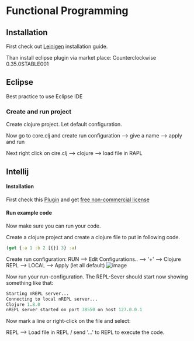 # Functional Programming

## Installation
First check out [Leinigen](https://github.com/technomancy/leiningen) installation guide.

Than install eclipse plugin via market place: Counterclockwise 0.35.0STABLE001

## Eclipse
Best practice to use Eclipse IDE

### Create and run project
Create clojure project. Let default configuration.

Now go to core.clj and create run configuration --> give a name --> apply and run

Next right click on cire.clj --> clojure --> load file in RAPL

## Intellij

#### Installation
First check this [Plugin](https://cursive-ide.com/userguide) and get [free non-commercial license](https://cursive-ide.com/buy.html)

#### Run example code
Now make sure you can run your code.

Create a clojure project and create a clojure file to put in following code.
```clojure
(get {:a 1 :b 2 [{}] 3} :a)
```

Create run configuration: RUN --> Edit Configurations.. --> '+' --> Clojure REPL --> LOCAL --> Apply (let all default)
![image](https://cloud.githubusercontent.com/assets/7879175/21004332/06fb77ce-bd30-11e6-895a-ac8591ddf30a.png)

Now run your run-configuration.
The REPL-Sever should start now showing something like that:
```clojure
Starting nREPL server...
Connecting to local nREPL server...
Clojure 1.8.0
nREPL server started on port 38550 on host 127.0.0.1
```

Now mark a line or right-click on the file and select:

REPL --> Load file in REPL / send '...' to REPL to execute the code.
